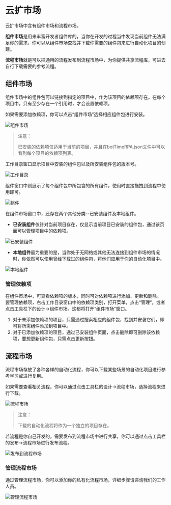 # 云扩市场
云扩市场中含有组件市场和流程市场。

**组件市场**是用来丰富开发者组件库的，当你在开发的过程当中发现当前组件无法满足你的需求，你可以从组件市场查找并下载你需要的组件包来进行自动化项目的创建。

**流程市场**就是可以把通用的流程发布到流程市场中，为你提供共享流程库，可进去自行下载需要的参考流程。

## 组件市场 
组件市场中的组件包可以链接到指定的项目中，作为该项目的依赖项存在。在每个项目中，只有至少存在一个引用时，才会设置依赖项。 

如果需要添加依赖项，你可以点击“组件市场”选择相应组件包进行安装。

![组件市场](https://docimages.blob.core.chinacloudapi.cn/images/Studio/Market/activityMarket.png)

>注意：
>
>已安装的依赖项仅适用于当前的项目，并且在botTimeRPA.json文件中可以看到每个项目的依赖项列表。

工作目录窗口显示项目中安装的组件包以及所安装组件包的版本号。

![工作目录](https://docimages.blob.core.chinacloudapi.cn/images/Studio/Market/dependence.PNG)

组件窗口中则展示了每个组件包中所包含的所有组件，使用时直接拖拽到流程中使用即可。

![组件](https://docimages.blob.core.chinacloudapi.cn/images/Studio/Market/activities-dependence.PNG)

在组件市场窗口中，还存在两个其他分类--已安装组件及本地组件。
* **已安装组件**仅针对当前项目存在，仅显示当前项目已安装的组件包，通过该页面可以管理项目中的依赖项。

![已安装组件](https://docimages.blob.core.chinacloudapi.cn/images/Studio/Market/installedActivities.PNG)

* **本地组件**最为重要的是，当你处于无网络或其他无法连接到组件市场的情况时，你依然可以使用曾经下载过的组件包，将他们应用于你的自动化项目中。

![本地组件](https://docimages.blob.core.chinacloudapi.cn/images/Studio/Market/localActivities.PNG)


### 管理依赖项 
在组件市场中，可查看依赖项的版本，同时可对依赖项进行添加、更新和删除。
要管理依赖项，右击工作目录窗口中的依赖项类别，打开菜单，点击“管理”。或者点击工具栏下的设计->组件市场。这都将打开“组件市场”窗口。
1. 对于未添加依赖项的项目，只需通过搜索相应的组件包，找到并安装它们，即可将所需组件添加到项目中。 
2. 对于已添加依赖项的项目，通过已安装组件页面，点击删除即可删除该依赖项，要想更新组件包，只需点击更新按钮。

## 流程市场

流程市场存放了各种各样的自动化流程，你可以下载某些场景的自动化项目进行参考学习或进行复用。

如果需要查看相关流程，你可以通过点击工具栏的设计->流程市场，选择流程来进行下载。 

![流程市场](https://docimages.blob.core.chinacloudapi.cn/images/Studio/Market/flowMarket.PNG)

>注意：
>
>下载的自动化流程将作为一个独立的项目存在。

若流程是你自己开发的，需要发布到流程市场中进行共享，你可以通过点击工具栏的发布->流程市场进行发布流程。

![发布到流程市场](https://docimages.blob.core.chinacloudapi.cn/images/Studio/Market/publishToFlowmarket.PNG)

### 管理流程市场

通过管理流程市场，你可以添加你的私有化流程市场，详细步骤请咨询我们的工作人员。

![管理流程市场](https://docimages.blob.core.chinacloudapi.cn/images/Studio/Market/manageFlowmarket.PNG)

 
